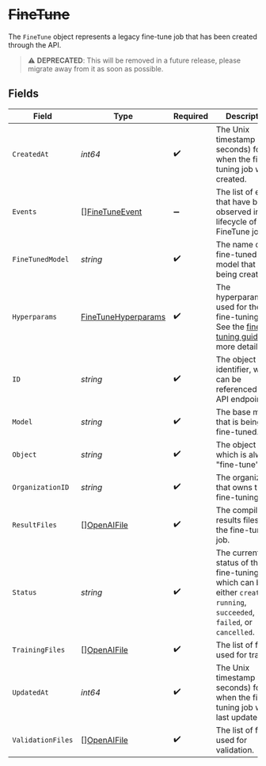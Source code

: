 # ~~FineTune~~

The `FineTune` object represents a legacy fine-tune job that has been created through the API.


> :warning: **DEPRECATED**: This will be removed in a future release, please migrate away from it as soon as possible.


## Fields

| Field                                                                                                                                            | Type                                                                                                                                             | Required                                                                                                                                         | Description                                                                                                                                      |
| ------------------------------------------------------------------------------------------------------------------------------------------------ | ------------------------------------------------------------------------------------------------------------------------------------------------ | ------------------------------------------------------------------------------------------------------------------------------------------------ | ------------------------------------------------------------------------------------------------------------------------------------------------ |
| `CreatedAt`                                                                                                                                      | *int64*                                                                                                                                          | :heavy_check_mark:                                                                                                                               | The Unix timestamp (in seconds) for when the fine-tuning job was created.                                                                        |
| `Events`                                                                                                                                         | [][FineTuneEvent](../../models/shared/finetuneevent.md)                                                                                          | :heavy_minus_sign:                                                                                                                               | The list of events that have been observed in the lifecycle of the FineTune job.                                                                 |
| `FineTunedModel`                                                                                                                                 | *string*                                                                                                                                         | :heavy_check_mark:                                                                                                                               | The name of the fine-tuned model that is being created.                                                                                          |
| `Hyperparams`                                                                                                                                    | [FineTuneHyperparams](../../models/shared/finetunehyperparams.md)                                                                                | :heavy_check_mark:                                                                                                                               | The hyperparameters used for the fine-tuning job. See the [fine-tuning guide](/docs/guides/legacy-fine-tuning/hyperparameters) for more details. |
| `ID`                                                                                                                                             | *string*                                                                                                                                         | :heavy_check_mark:                                                                                                                               | The object identifier, which can be referenced in the API endpoints.                                                                             |
| `Model`                                                                                                                                          | *string*                                                                                                                                         | :heavy_check_mark:                                                                                                                               | The base model that is being fine-tuned.                                                                                                         |
| `Object`                                                                                                                                         | *string*                                                                                                                                         | :heavy_check_mark:                                                                                                                               | The object type, which is always "fine-tune".                                                                                                    |
| `OrganizationID`                                                                                                                                 | *string*                                                                                                                                         | :heavy_check_mark:                                                                                                                               | The organization that owns the fine-tuning job.                                                                                                  |
| `ResultFiles`                                                                                                                                    | [][OpenAIFile](../../models/shared/openaifile.md)                                                                                                | :heavy_check_mark:                                                                                                                               | The compiled results files for the fine-tuning job.                                                                                              |
| `Status`                                                                                                                                         | *string*                                                                                                                                         | :heavy_check_mark:                                                                                                                               | The current status of the fine-tuning job, which can be either `created`, `running`, `succeeded`, `failed`, or `cancelled`.                      |
| `TrainingFiles`                                                                                                                                  | [][OpenAIFile](../../models/shared/openaifile.md)                                                                                                | :heavy_check_mark:                                                                                                                               | The list of files used for training.                                                                                                             |
| `UpdatedAt`                                                                                                                                      | *int64*                                                                                                                                          | :heavy_check_mark:                                                                                                                               | The Unix timestamp (in seconds) for when the fine-tuning job was last updated.                                                                   |
| `ValidationFiles`                                                                                                                                | [][OpenAIFile](../../models/shared/openaifile.md)                                                                                                | :heavy_check_mark:                                                                                                                               | The list of files used for validation.                                                                                                           |